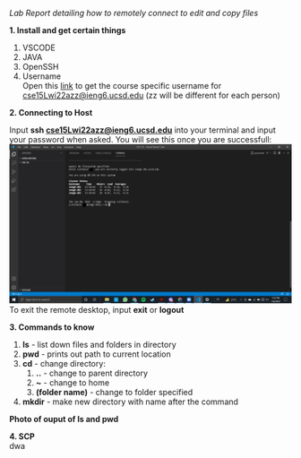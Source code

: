 *Lab Report detailing how to remotely connect to edit and copy files* <br/>

**1. Install and get certain things**<br/>
1. VSCODE
2. JAVA
3. OpenSSH<br/>
4. Username<br/>
Open this [link](https://sdacs.ucsd.edu/~icc/index.php) to get the course specific username for cse15Lwi22azz@ieng6.ucsd.edu (zz will be different for each person)

**2. Connecting to Host**<br/>

Input **ssh cse15Lwi22azz@ieng6.ucsd.edu** into your terminal and input your password when asked.
You will see this once you are successfull:
![Image](Photos\ssh-success.jpg)<br/>
To exit the remote desktop, input **exit** or **logout**

**3. Commands to know**<br/>

1. **ls** - list down files and folders in directory
2. **pwd** - prints out path to current location
3. **cd** - change directory: <br/>
   1. **..** - change to parent directory
   2. **~** - change to home
   3. **(folder name)** - change to folder specified
4. **mkdir** - make new directory with name after the command

**Photo of ouput of ls and pwd**<br/>

**4. SCP**<br/>
dwa


